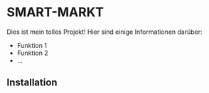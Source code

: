 # SMART-MARKT

Dies ist mein tolles Projekt! Hier sind einige Informationen darüber:

- Funktion 1
- Funktion 2
- ...

## Installation

